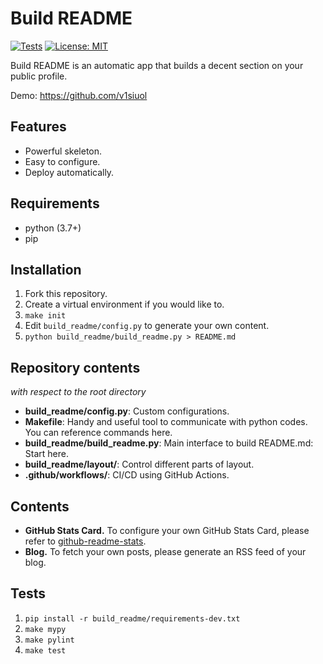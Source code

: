 # Build README

[![Tests](https://github.com/v1siuol/v1siuol/actions/workflows/test.yml/badge.svg)](https://github.com/v1siuol/v1siuol/actions/workflows/test.yml)
[![License: MIT](https://img.shields.io/badge/License-MIT-yellow.svg)](./build_readme/LICENSE.md)

Build README is an automatic app that builds a decent section on your public profile.

Demo: https://github.com/v1siuol

## Features
- Powerful skeleton.
- Easy to configure.
- Deploy automatically.

## Requirements
- python (3.7+)
- pip

## Installation
1. Fork this repository.
2. Create a virtual environment if you would like to.
3. `make init`
4. Edit `build_readme/config.py` to generate your own content.
5. `python build_readme/build_readme.py > README.md`

## Repository contents
*with respect to the root directory*
- **build_readme/config.py**: Custom configurations.
- **Makefile**: Handy and useful tool to communicate with python codes. You can reference commands here.
- **build_readme/build_readme.py**: Main interface to build README.md: Start here.
- **build_readme/layout/**: Control different parts of layout.
- **.github/workflows/**: CI/CD using GitHub Actions.

## Contents
- **GitHub Stats Card.** To configure your own GitHub Stats Card, please refer to [github-readme-stats](https://github.com/anuraghazra/github-readme-stats).
- **Blog.** To fetch your own posts, please generate an RSS feed of your blog.

## Tests
1. `pip install -r build_readme/requirements-dev.txt`
2. `make mypy`
3. `make pylint`
4. `make test`
